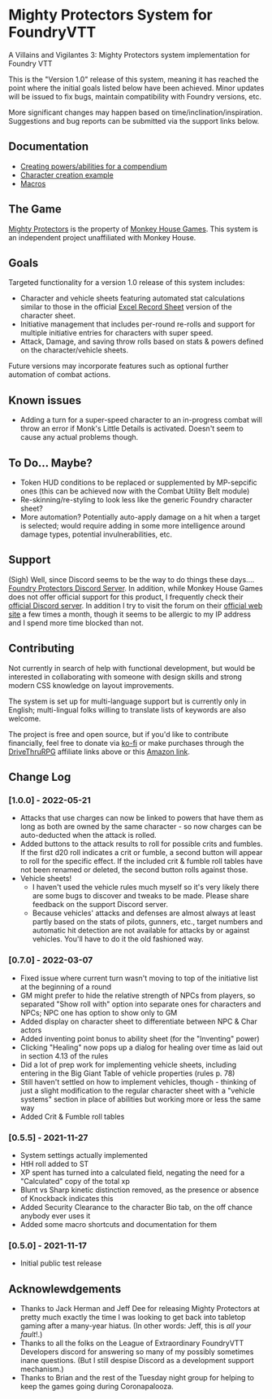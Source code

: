 # Mighty Protectors System for FoundryVTT
A Villains and Vigilantes 3:  Mighty Protectors system implementation for Foundry VTT

This is the "Version 1.0" release of this system, meaning it has reached the point where the initial goals listed below have been achieved.  Minor updates will be issued to fix bugs, maintain compatibility with Foundry versions, etc.

More significant changes may happen based on time/inclination/inspiration.  Suggestions and bug reports can be submitted via the support links below.

## Documentation
- [Creating powers/abilities for a compendium](ability-example.md)
- [Character creation example](character-example.md)
- [Macros](macro-helpers.md)

## The Game
[Mighty Protectors](https://www.drivethrurpg.com/product/220501/VV-30-Mighty-Protectors?affiliate_id=1692486) is the property of [Monkey House Games](https://monkeyhousegames.com/).  This system is an independent project unaffiliated with Monkey House.

## Goals
Targeted functionality for a version 1.0 release of this system includes:
- Character and vehicle sheets featuring automated stat calculations similar to those in the official [Excel Record Sheet](https://www.drivethrurpg.com/product/222459/Mighty-Protectors-Excel-Record-Sheet-Pack?term=mighty+protectors?affiliate_id=1692486) version of the character sheet.
- Initiative management that includes per-round re-rolls and support for multiple initiative entries for characters with super speed.
- Attack, Damage, and saving throw rolls based on stats & powers defined on the character/vehicle sheets.

Future versions may incorporate features such as optional further automation of combat actions.

## Known issues
- Adding a turn for a super-speed character to an in-progress combat will throw an error if Monk's Little Details is activated.  Doesn't seem to cause any actual problems though.

## To Do... Maybe?
- Token HUD conditions to be replaced or supplemented by MP-sepcific ones (this can be achieved now with the Combat Utility Belt module)
- Re-skinning/re-styling to look less like the generic Foundry character sheet?
- More automation?  Potentially auto-apply damage on a hit when a target is selected; would require adding in some more intelligence around damage types, potential invulnerabilities, etc.

## Support
(Sigh) Well, since Discord seems to be the way to do things these days.... [Foundry Protectors Discord Server](https://discord.gg/VU98efBCuP).  In addition, while Monkey House Games does not offer official support for this product, I frequently check their [official Discord server](https://discord.gg/aC8v35gAPP).  In addition I try to visit the forum on their [official web site](https://monkeyhousegames.com/) a few times a month, though it seems to be allergic to my IP address and I spend more time blocked than not.


## Contributing
Not currently in search of help with functional development, but would be interested in collaborating with someone with design skills and strong modern CSS knowledge on layout improvements.

The system is set up for multi-language support but is currently only in English; multi-lingual folks willing to translate lists of keywords are also welcome.

The project is free and open source, but if you'd like to contribute financially, feel free to donate via [ko-fi](https://ko-fi.com/drl2461951) or make purchases through the [DriveThruRPG](https://www.drivethrurpg.com/?affiliate_id=1692486) affiliate links above or this [Amazon link](https://amzn.to/3kGDqgc).


## Change Log

### [1.0.0] - 2022-05-21

- Attacks that use charges can now be linked to powers that have them as long as both are owned by the same character - so now charges can be auto-deducted when the attack is rolled.
- Added buttons to the attack results to roll for possible crits and fumbles.  If the first d20 roll indicates a crit or fumble, a second button will appear to roll for the specific effect.  If the included crit & fumble roll tables have not been renamed or deleted, the second button rolls against those.
- Vehicle sheets!
    - I haven't used the vehicle rules much myself so it's very likely there are some bugs to discover and tweaks to be made.  Please share feedback on the support Discord server.
    - Because vehicles' attacks and defenses are almost always at least partly based on the stats of pilots, gunners, etc., target numbers and automatic hit detection are not available for attacks by or against vehicles.  You'll have to do it the old fashioned way.

### [0.7.0] - 2022-03-07

- Fixed issue where current turn wasn't moving to top of the initiative list at the beginning of a round
- GM might prefer to hide the relative strength of NPCs from players, so separated "Show roll with" option into separate ones for characters and NPCs; NPC one has option to show only to GM
- Added display on character sheet to differentiate between NPC & Char actors
- Added inventing point bonus to ability sheet (for the "Inventing" power)
- Clicking "Healing" now pops up a dialog for healing over time as laid out in section 4.13 of the rules
- Did a lot of prep work for implementing vehicle sheets, including entering in the Big Giant Table of vehicle properties (rules p. 78)
- Still haven't settled on how to implement vehicles, though - thinking of just a slight modification to the regular character sheet with a "vehicle systems" section in place of abilities but working more or less the same way
- Added Crit & Fumble roll tables


### [0.5.5] - 2021-11-27

- System settings actually implemented
- HtH roll added to ST
- XP spent has turned into a calculated field, negating the need for a "Calculated" copy of the total xp
- Blunt vs Sharp kinetic distinction removed, as the presence or absence of Knockback indicates this
- Added Security Clearance to the character Bio tab, on the off chance anybody ever uses it
- Added some macro shortcuts and documentation for them

### [0.5.0] - 2021-11-17

- Initial public test release

## Acknowlewdgements

- Thanks to Jack Herman and Jeff Dee for releasing Mighty Protectors at pretty much exactly the time I was looking to get back into tabletop gaming after a many-year hiatus.  (In other words:  Jeff, this is *all your fault*!.)
- Thanks to all the folks on the League of Extraordinary FoundryVTT Developers discord for answering so many of my possibly sometimes inane questions.  (But I still despise Discord as a development support mechanism.)
- Thanks to Brian and the rest of the Tuesday night group for helping to keep the games going during Coronapalooza.

